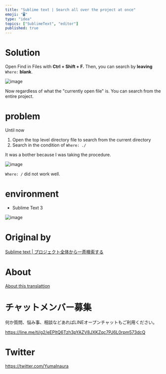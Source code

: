 ```yaml
---
title: "Sublime text | Search all over the project at once"
emoji: "🖥"
type: "idea"
topics: ["SublimeText", "editor"]
published: true
---
```


# Solution 

Open Find in Files with **Ctrl + Shift + F.** Then, you can search by **leaving** `Where:` **blank**.

![image](https://qiita-image-store.s3.amazonaws.com/0/90607/17f22c86-2c09-0251-4837-1d4b1819ff4c.png)

Now regardless of what the "currently open file" is. You can search from the entire project.

# problem 

Until now

1. Open the top level directory file to search from the current directory 
2. Search in the condition of `Where: ./` 

It was a bother because I was taking the procedure.

![image](https://qiita-image-store.s3.amazonaws.com/0/90607/cab1d482-284c-3c4c-c2b8-0319f2fe3c43.png)

`Where: /` did not work well.

# environment 

- Sublime Text 3 

![image](https://qiita-image-store.s3.amazonaws.com/0/90607/05202fe0-7894-5e51-31a5-aacfb272bbb0.png)



# Original by
[Sublime text | プロジェクト全体から一斉検索する](https://qiita.com/Yinaura/items/e328fcaf8e1318b81727)

# About

[About this translattion](https://qiita.com/YumaInaura/items/7f6fd1e9310a6816469a)








<!-- Update From Qiita API -->

# チャットメンバー募集


何か質問、悩み事、相談などあればLINEオープンチャットもご利用ください。

https://line.me/ti/g2/eEPltQ6Tzh3pYAZV8JXKZqc7PJ6L0rpm573dcQ





# Twitter


https://twitter.com/YumaInaura


<!-- Update From Qiita API -->


